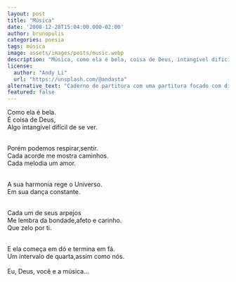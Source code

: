 ```yaml
---
layout: post
title: "Música"
date: '2008-12-28T15:04:00.000-02:00'
author: brunopulis
categories: poesia
tags: música
image: assets/images/posts/music.webp
description: "Música, como ela é bela, coisa de Deus, intangível difícil de se ver."
license:
  author: "Andy Li"
  url: "https://unsplash.com/@andasta"
alternative_text: "Caderno de partitura com uma partitura focado com diversas anotações de estudo feitas."
featured: false
---
```


Como ela é bela.<br />
É coisa de Deus,<br />
Algo intangível difícil de se ver.<br /><br />

Porém podemos respirar,sentir.<br />
Cada acorde me mostra caminhos.<br />
Cada melodia um amor.<br /><br />

A sua harmonia rege o Universo.<br />
Em sua dança constante.<br /><br />

Cada um de seus arpejos<br />
Me lembra da bondade,afeto e carinho.<br />
Que zelo por ti.<br /><br />

E ela começa em dó e termina em fá.<br />
Um intervalo de quarta,assim como nós.<br /><br />
Eu, Deus, você e a música...